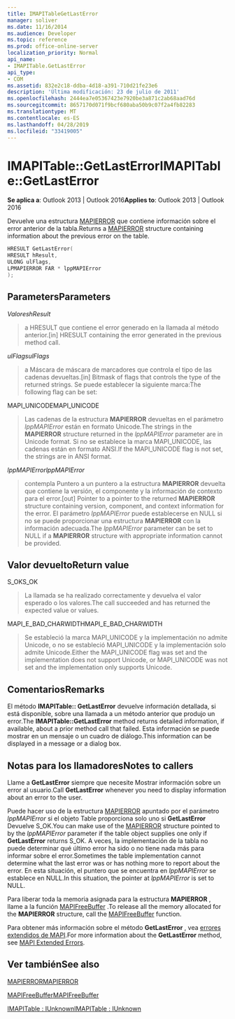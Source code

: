 ```yaml
---
title: IMAPITableGetLastError
manager: soliver
ms.date: 11/16/2014
ms.audience: Developer
ms.topic: reference
ms.prod: office-online-server
localization_priority: Normal
api_name:
- IMAPITable.GetLastError
api_type:
- COM
ms.assetid: 832e2c18-ddba-4d18-a391-710d21fe23e6
description: 'Última modificación: 23 de julio de 2011'
ms.openlocfilehash: 2444ea7e05367423e7920be3a871c2ab68aad76d
ms.sourcegitcommit: 8657170d071f9bcf680aba50b9c07f2a4fb82283
ms.translationtype: MT
ms.contentlocale: es-ES
ms.lasthandoff: 04/28/2019
ms.locfileid: "33419005"
---
```

# <a name="imapitablegetlasterror"></a><span data-ttu-id="2671a-103">IMAPITable::GetLastError</span><span class="sxs-lookup"><span data-stu-id="2671a-103">IMAPITable::GetLastError</span></span>

  
  
<span data-ttu-id="2671a-104">**Se aplica a**: Outlook 2013 | Outlook 2016</span><span class="sxs-lookup"><span data-stu-id="2671a-104">**Applies to**: Outlook 2013 | Outlook 2016</span></span> 
  
<span data-ttu-id="2671a-105">Devuelve una estructura [MAPIERROR](mapierror.md) que contiene información sobre el error anterior de la tabla.</span><span class="sxs-lookup"><span data-stu-id="2671a-105">Returns a [MAPIERROR](mapierror.md) structure containing information about the previous error on the table.</span></span> 
  
```cpp
HRESULT GetLastError(
HRESULT hResult,
ULONG ulFlags,
LPMAPIERROR FAR * lppMAPIError
);
```

## <a name="parameters"></a><span data-ttu-id="2671a-106">Parameters</span><span class="sxs-lookup"><span data-stu-id="2671a-106">Parameters</span></span>

 <span data-ttu-id="2671a-107">_Valores_</span><span class="sxs-lookup"><span data-stu-id="2671a-107">_hResult_</span></span>
  
> <span data-ttu-id="2671a-108">a HRESULT que contiene el error generado en la llamada al método anterior.</span><span class="sxs-lookup"><span data-stu-id="2671a-108">[in] HRESULT containing the error generated in the previous method call.</span></span>
    
 <span data-ttu-id="2671a-109">_ulFlags_</span><span class="sxs-lookup"><span data-stu-id="2671a-109">_ulFlags_</span></span>
  
> <span data-ttu-id="2671a-110">a Máscara de máscara de marcadores que controla el tipo de las cadenas devueltas.</span><span class="sxs-lookup"><span data-stu-id="2671a-110">[in] Bitmask of flags that controls the type of the returned strings.</span></span> <span data-ttu-id="2671a-111">Se puede establecer la siguiente marca:</span><span class="sxs-lookup"><span data-stu-id="2671a-111">The following flag can be set:</span></span>
    
<span data-ttu-id="2671a-112">MAPI_UNICODE</span><span class="sxs-lookup"><span data-stu-id="2671a-112">MAPI_UNICODE</span></span> 
  
> <span data-ttu-id="2671a-113">Las cadenas de la estructura **MAPIERROR** devueltas en el parámetro _lppMAPIError_ están en formato Unicode.</span><span class="sxs-lookup"><span data-stu-id="2671a-113">The strings in the **MAPIERROR** structure returned in the  _lppMAPIError_ parameter are in Unicode format.</span></span> <span data-ttu-id="2671a-114">Si no se establece la marca MAPI_UNICODE, las cadenas están en formato ANSI.</span><span class="sxs-lookup"><span data-stu-id="2671a-114">If the MAPI_UNICODE flag is not set, the strings are in ANSI format.</span></span> 
    
 <span data-ttu-id="2671a-115">_lppMAPIError_</span><span class="sxs-lookup"><span data-stu-id="2671a-115">_lppMAPIError_</span></span>
  
> <span data-ttu-id="2671a-116">contempla Puntero a un puntero a la estructura **MAPIERROR** devuelta que contiene la versión, el componente y la información de contexto para el error.</span><span class="sxs-lookup"><span data-stu-id="2671a-116">[out] Pointer to a pointer to the returned **MAPIERROR** structure containing version, component, and context information for the error.</span></span> <span data-ttu-id="2671a-117">El parámetro _lppMAPIError_ puede establecerse en NULL si no se puede proporcionar una estructura **MAPIERROR** con la información adecuada.</span><span class="sxs-lookup"><span data-stu-id="2671a-117">The  _lppMAPIError_ parameter can be set to NULL if a **MAPIERROR** structure with appropriate information cannot be provided.</span></span> 
    
## <a name="return-value"></a><span data-ttu-id="2671a-118">Valor devuelto</span><span class="sxs-lookup"><span data-stu-id="2671a-118">Return value</span></span>

<span data-ttu-id="2671a-119">S_OK</span><span class="sxs-lookup"><span data-stu-id="2671a-119">S_OK</span></span> 
  
> <span data-ttu-id="2671a-120">La llamada se ha realizado correctamente y devuelva el valor esperado o los valores.</span><span class="sxs-lookup"><span data-stu-id="2671a-120">The call succeeded and has returned the expected value or values.</span></span>
    
<span data-ttu-id="2671a-121">MAPI_E_BAD_CHARWIDTH</span><span class="sxs-lookup"><span data-stu-id="2671a-121">MAPI_E_BAD_CHARWIDTH</span></span> 
  
> <span data-ttu-id="2671a-122">Se estableció la marca MAPI_UNICODE y la implementación no admite Unicode, o no se estableció MAPI_UNICODE y la implementación solo admite Unicode.</span><span class="sxs-lookup"><span data-stu-id="2671a-122">Either the MAPI_UNICODE flag was set and the implementation does not support Unicode, or MAPI_UNICODE was not set and the implementation only supports Unicode.</span></span>
    
## <a name="remarks"></a><span data-ttu-id="2671a-123">Comentarios</span><span class="sxs-lookup"><span data-stu-id="2671a-123">Remarks</span></span>

<span data-ttu-id="2671a-124">El método **IMAPITable:: GetLastError** devuelve información detallada, si está disponible, sobre una llamada a un método anterior que produjo un error.</span><span class="sxs-lookup"><span data-stu-id="2671a-124">The **IMAPITable::GetLastError** method returns detailed information, if available, about a prior method call that failed.</span></span> <span data-ttu-id="2671a-125">Esta información se puede mostrar en un mensaje o un cuadro de diálogo.</span><span class="sxs-lookup"><span data-stu-id="2671a-125">This information can be displayed in a message or a dialog box.</span></span> 
  
## <a name="notes-to-callers"></a><span data-ttu-id="2671a-126">Notas para los llamadores</span><span class="sxs-lookup"><span data-stu-id="2671a-126">Notes to callers</span></span>

<span data-ttu-id="2671a-127">Llame a **GetLastError** siempre que necesite Mostrar información sobre un error al usuario.</span><span class="sxs-lookup"><span data-stu-id="2671a-127">Call **GetLastError** whenever you need to display information about an error to the user.</span></span> 
  
<span data-ttu-id="2671a-128">Puede hacer uso de la estructura [MAPIERROR](mapierror.md) apuntado por el parámetro _lppMAPIError_ si el objeto Table proporciona solo uno si **GetLastError** Devuelve S_OK.</span><span class="sxs-lookup"><span data-stu-id="2671a-128">You can make use of the [MAPIERROR](mapierror.md) structure pointed to by the  _lppMAPIError_ parameter if the table object supplies one only if **GetLastError** returns S_OK.</span></span> <span data-ttu-id="2671a-129">A veces, la implementación de la tabla no puede determinar qué último error ha sido o no tiene nada más para informar sobre el error.</span><span class="sxs-lookup"><span data-stu-id="2671a-129">Sometimes the table implementation cannot determine what the last error was or has nothing more to report about the error.</span></span> <span data-ttu-id="2671a-130">En esta situación, el puntero que se encuentra en _lppMAPIError_ se establece en NULL.</span><span class="sxs-lookup"><span data-stu-id="2671a-130">In this situation, the pointer at  _lppMAPIError_ is set to NULL.</span></span> 
  
<span data-ttu-id="2671a-131">Para liberar toda la memoria asignada para la estructura **MAPIERROR** , llame a la función [MAPIFreeBuffer](mapifreebuffer.md) .</span><span class="sxs-lookup"><span data-stu-id="2671a-131">To release all the memory allocated for the **MAPIERROR** structure, call the [MAPIFreeBuffer](mapifreebuffer.md) function.</span></span> 
  
<span data-ttu-id="2671a-132">Para obtener más información sobre el método **GetLastError** , vea [errores extendidos de MAPI](mapi-extended-errors.md).</span><span class="sxs-lookup"><span data-stu-id="2671a-132">For more information about the **GetLastError** method, see [MAPI Extended Errors](mapi-extended-errors.md).</span></span>
  
## <a name="see-also"></a><span data-ttu-id="2671a-133">Ver también</span><span class="sxs-lookup"><span data-stu-id="2671a-133">See also</span></span>



[<span data-ttu-id="2671a-134">MAPIERROR</span><span class="sxs-lookup"><span data-stu-id="2671a-134">MAPIERROR</span></span>](mapierror.md)
  
[<span data-ttu-id="2671a-135">MAPIFreeBuffer</span><span class="sxs-lookup"><span data-stu-id="2671a-135">MAPIFreeBuffer</span></span>](mapifreebuffer.md)
  
[<span data-ttu-id="2671a-136">IMAPITable : IUnknown</span><span class="sxs-lookup"><span data-stu-id="2671a-136">IMAPITable : IUnknown</span></span>](imapitableiunknown.md)

